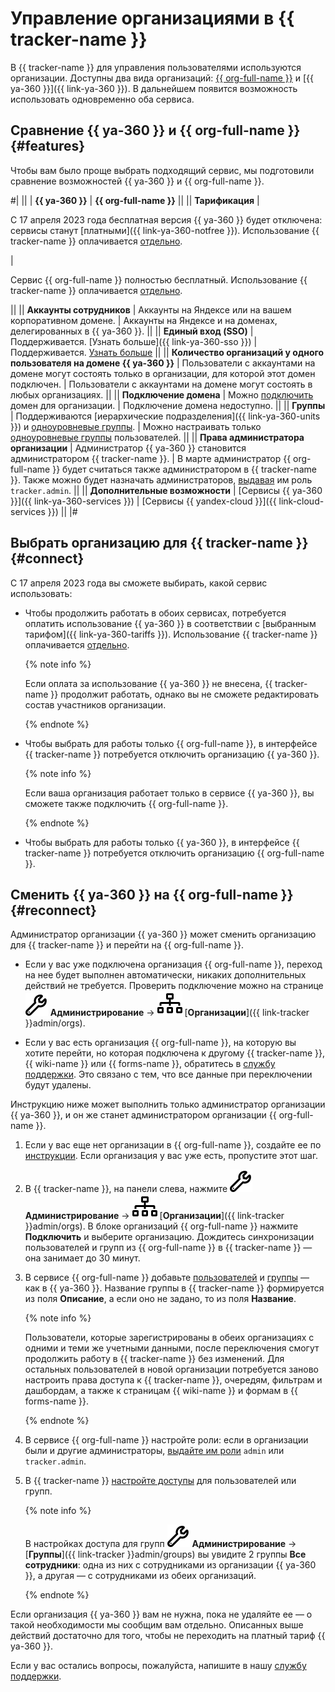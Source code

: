 # Управление организациями в {{ tracker-name }}

В {{ tracker-name }} для управления пользователями используются организации. Доступны два вида организаций: [{{ org-full-name }}](../organization/) и [{{ ya-360 }}]({{ link-ya-360 }}). В дальнейшем появится возможность использовать одновременно оба сервиса.

## Сравнение {{ ya-360 }} и {{ org-full-name }} {#features}

Чтобы вам было проще выбрать подходящий сервис, мы подготовили сравнение возможностей {{ ya-360 }} и {{ org-full-name }}.

#|
|| | **{{ ya-360 }}** | **{{ org-full-name }}** ||
|| **Тарификация** | 

С 17 апреля 2023 года бесплатная версия {{ ya-360 }} будет отключена: сервисы станут [платными]({{ link-ya-360-notfree }}).
Использование {{ tracker-name }} оплачивается [отдельно](./pricing.md).

|

Сервис {{ org-full-name }} полностью бесплатный. 
Использование {{ tracker-name }} оплачивается [отдельно](./pricing.md).

||
|| **Аккаунты сотрудников** | Аккаунты на Яндексе или на вашем корпоративном домене. | Аккаунты на Яндексе и на доменах, делегированных в {{ ya-360 }}. ||
|| **Единый вход (SSO)** | Поддерживается. [Узнать больше]({{ link-ya-360-sso }}) | Поддерживается. [Узнать больше](../organization/add-federation.md) ||
|| **Количество организаций у одного пользователя на домене {{ ya-360 }}** | Пользователи с аккаунтами на домене могут состоять только в организации, для которой этот домен подключен. | Пользователи с аккаунтами на домене могут состоять в любых организациях. ||
|| **Подключение домена** | Можно [подключить](https://yandex.ru/support/business/domains/add-domain.html) домен для организации. | Подключение домена недоступно. ||
|| **Группы** | Поддерживаются [иерархические подразделения]({{ link-ya-360-units }}) и [одноуровневые группы](link-ya-360-groups). | Можно настраивать только [одноуровневые группы](../organization/manage-groups.md) пользователей. ||
|| **Права администратора организации** | Администратор {{ ya-360 }} становится администратором {{ tracker-name }}. | В марте администратор {{ org-full-name }} будет считаться также администратором в {{ tracker-name }}. Также можно будет назначать администраторов, [выдавая](../organization/roles.md) им роль `tracker.admin`. ||
|| **Дополнительные возможности** | [Сервисы {{ ya-360 }}]({{ link-ya-360-services }}) | [Сервисы {{ yandex-cloud }}]({{ link-cloud-services }}) ||
|#

## Выбрать организацию для {{ tracker-name }} {#connect}

С 17 апреля 2023 года вы сможете выбирать, какой сервис использовать:

* Чтобы продолжить работать в обоих сервисах, потребуется оплатить использование {{ ya-360 }} в соответствии с [выбранным тарифом]({{ link-ya-360-tariffs }}). Использование {{ tracker-name }} оплачивается [отдельно](./pricing.md). 

   {% note info %}

   Если оплата за использование {{ ya-360 }} не внесена, {{ tracker-name }} продолжит работать, однако вы не сможете редактировать состав участников организации.

   {% endnote %}

* Чтобы выбрать для работы только {{ org-full-name }}, в интерфейсе {{ tracker-name }} потребуется отключить организацию {{ ya-360 }}.

   {% note info %}

   Если ваша организация работает только в сервисе {{ ya-360 }}, вы сможете также подключить {{ org-full-name }}.

   {% endnote %}

* Чтобы выбрать для работы только {{ ya-360 }}, в интерфейсе {{ tracker-name }} потребуется отключить организацию {{ org-full-name }}.

## Сменить {{ ya-360 }} на {{ org-full-name }} {#reconnect}

Администратор организации {{ ya-360 }} может сменить организацию для {{ tracker-name }} и перейти на {{ org-full-name }}.

* Если у вас уже подключена организация {{ org-full-name }}, переход на нее будет выполнен автоматически, никаких дополнительных действий не требуется. Проверить подключение можно на странице ![](../_assets/tracker/svg/admin.svg) **Администрирование** → ![](../_assets/tracker/svg/organizations.svg) [**Организации**]({{ link-tracker }}admin/orgs).

* Если у вас есть организация {{ org-full-name }}, на которую вы хотите перейти, но которая подключена к другому {{ tracker-name }}, {{ wiki-name }} или {{ forms-name }}, обратитесь в [службу поддержки](troubleshooting.md). Это связано с тем, что все данные при переключении будут удалены.

Инструкцию ниже может выполнить только администратор организации {{ ya-360 }}, и он же станет администратором организации {{ org-full-name }}.

1. Если у вас еще нет организации в {{ org-full-name }}, создайте ее по [инструкции](../organization/enable-org.md). Если организация у вас уже есть, пропустите этот шаг.

1. В {{ tracker-name }}, на панели слева, нажмите ![](../_assets/tracker/svg/admin.svg) **Администрирование** → ![](../_assets/tracker/svg/organizations.svg) [**Организации**]({{ link-tracker }}admin/orgs). В блоке организаций {{ org-full-name }} нажмите **Подключить** и выберите организацию. Дождитесь синхронизации пользователей и групп из {{ org-full-name }} в {{ tracker-name }} — она занимает до 30 минут.

1. В сервисе {{ org-full-name }} добавьте [пользователей](../organization/manage-users.md) и [группы](../organization/manage-groups.md) — как в {{ ya-360 }}. Название группы в {{ tracker-name }} формируется из поля **Описание**, а если оно не задано, то из поля **Название**.

   {% note info %}

   Пользователи, которые зарегистрированы в обеих организациях с одними и теми же учетными данными, после переключения смогут продолжить работу в {{ tracker-name }} без изменений. Для остальных пользователей в новой организации потребуется заново настроить права доступа к {{ tracker-name }}, очередям, фильтрам и дашбордам, а также к страницам {{ wiki-name }} и формам в {{ forms-name }}.

   {% endnote %}

1. В сервисе {{ org-full-name }} настройте роли: если в организации были и другие администраторы, [выдайте им роли](../organization/roles.md#add-role) `admin` или `tracker.admin`.

1. В {{ tracker-name }} [настройте доступы](./access.md) для пользователей или групп.

   {% note info %}

   В настройках доступа для групп ![](../_assets/tracker/svg/admin.svg) **Администрирование** → [**Группы**]({{ link-tracker }}admin/groups) вы увидите 2 группы **Все сотрудники**: одна из них с сотрудниками из организации {{ ya-360 }}, а другая — с сотрудниками из обеих организаций.

   {% endnote %}

Если организация {{ ya-360 }} вам не нужна, пока не удаляйте ее — о такой необходимости мы сообщим вам отдельно. Описанных выше действий достаточно для того, чтобы не переходить на платный тариф {{ ya-360 }}.


Если у вас остались вопросы, пожалуйста, напишите в нашу [службу поддержки](troubleshooting.md).